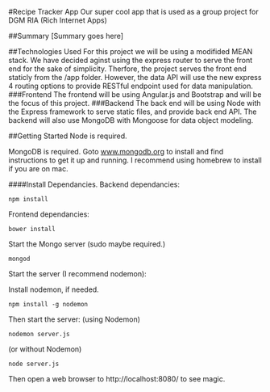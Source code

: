 #Recipe Tracker App
Our super cool app that is used as a group project for DGM RIA (Rich Internet Apps)

##Summary
[Summary goes here]

##Technologies Used
For this project we will be using a modifided MEAN stack.
We have decided aginst using the express router to serve the front end for the sake of simplicity. Therfore, the project serves the front end staticly from the /app folder. However, the data API will use the new express 4 routing options to provide RESTful endpoint used for data manipulation.
###Frontend
The frontend will be using Angular.js and Bootstrap and will be the focus of this project.
###Backend
The back end will be using Node with the Express framework to serve static files, and provide back end API. The backend will also use MongoDB with Mongoose for data object modeling. 

##Getting Started
Node is required.

MongoDB is required. Goto www.mongodb.org to install and find instructions to get it up and running. I recommend using homebrew to install if you are on mac.

####Install Dependancies.
Backend dependancies:

    npm install
Frontend dependancies:

    bower install
    
Start the Mongo server (sudo maybe required.)

    mongod

Start the server (I recommend nodemon):

Install nodemon, if needed.

    npm install -g nodemon

Then start the server:
(using Nodemon)

    nodemon server.js
 
    
(or without Nodemon)

    node server.js
    

    
Then open a web browser to http://localhost:8080/ to see magic.
